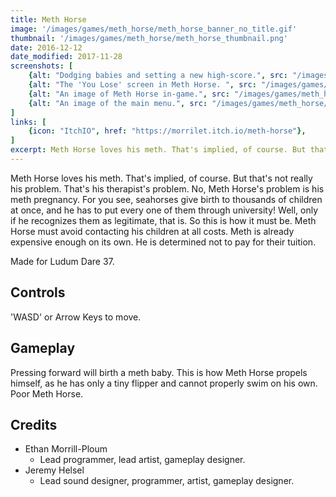 ```yaml
---
title: Meth Horse
image: '/images/games/meth_horse/meth_horse_banner_no_title.gif'
thumbnail: '/images/games/meth_horse/meth_horse_thumbnail.png'
date: 2016-12-12
date_modified: 2017-11-28
screenshots: [
    {alt: "Dodging babies and setting a new high-score.", src: "/images/games/meth_horse/meth_horse_0.png"},
    {alt: "The 'You Lose' screen in Meth Horse. ", src: "/images/games/meth_horse/meth_horse_1.png"},
    {alt: "An image of Meth Horse in-game.", src: "/images/games/meth_horse/meth_horse_2.png"},
    {alt: "An image of the main menu.", src: "/images/games/meth_horse/meth_horse_3.png"},
]
links: [
    {icon: "ItchIO", href: "https://morrilet.itch.io/meth-horse"},
]
excerpt: Meth Horse loves his meth. That's implied, of course. But that's not really his problem. That's his therapist's problem. Made for Ludum Dare 37.
---
```


Meth Horse loves his meth. That's implied, of course. But that's not really his problem. That's his therapist's problem. No, Meth Horse's problem is his meth pregnancy. For you see, seahorses give birth to thousands of children at once, and he has to put every one of them through university! Well, only if he recognizes them as legitimate, that is. So this is how it must be. Meth Horse must avoid contacting his children at all costs. Meth is already expensive enough on its own. He is determined not to pay for their tuition.

Made for Ludum Dare 37.


## Controls

'WASD' or Arrow Keys to move.


## Gameplay

Pressing forward will birth a meth baby. This is how Meth Horse propels himself, as he has only a tiny flipper and cannot properly swim on his own. Poor Meth Horse.


## Credits

* Ethan Morrill-Ploum 
    * Lead programmer, lead artist, gameplay designer.
* Jeremy Helsel 
    * Lead sound designer, programmer, artist, gameplay designer.